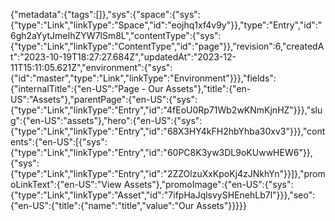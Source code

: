 {"metadata":{"tags":[]},"sys":{"space":{"sys":{"type":"Link","linkType":"Space","id":"eojhq1xf4v9y"}},"type":"Entry","id":"6gh2aYytJmeIhZYW7lSm8L","contentType":{"sys":{"type":"Link","linkType":"ContentType","id":"page"}},"revision":6,"createdAt":"2023-10-19T18:27:27.684Z","updatedAt":"2023-12-11T15:11:05.621Z","environment":{"sys":{"id":"master","type":"Link","linkType":"Environment"}}},"fields":{"internalTitle":{"en-US":"Page - Our Assets"},"title":{"en-US":"Assets"},"parentPage":{"en-US":{"sys":{"type":"Link","linkType":"Entry","id":"4fEoU0Rp71Wb2wKNmKjnHZ"}}},"slug":{"en-US":"assets"},"hero":{"en-US":{"sys":{"type":"Link","linkType":"Entry","id":"68X3HY4kFH2hbYhba30xv3"}}},"contents":{"en-US":[{"sys":{"type":"Link","linkType":"Entry","id":"60PC8K3yw3DL9oKUwwHEW6"}},{"sys":{"type":"Link","linkType":"Entry","id":"2ZZOlzuXxKpoKj4zJNkhYn"}}]},"promoLinkText":{"en-US":"View Assets"},"promoImage":{"en-US":{"sys":{"type":"Link","linkType":"Asset","id":"7ifpHaJqlsvySHEnehLb7l"}}},"seo":{"en-US":{"title":{"name":"title","value":"Our Assets"}}}}}